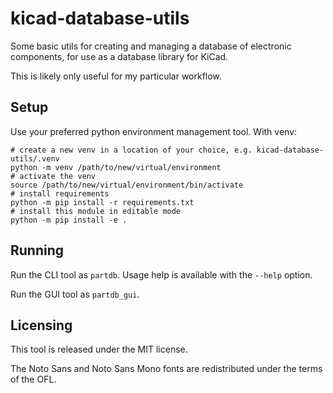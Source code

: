 # kicad-database-utils

Some basic utils for creating and managing a database of electronic components,
for use as a database library for KiCad.

This is likely only useful for my particular workflow.

## Setup

Use your preferred python environment management tool. With venv:

```
# create a new venv in a location of your choice, e.g. kicad-database-utils/.venv
python -m venv /path/to/new/virtual/environment
# activate the venv
source /path/to/new/virtual/environment/bin/activate
# install requirements
python -m pip install -r requirements.txt
# install this module in editable mode
python -m pip install -e .
```

## Running

Run the CLI tool as `partdb`. Usage help is available with the `--help` option.

Run the GUI tool as `partdb_gui`.

## Licensing

This tool is released under the MIT license.

The Noto Sans and Noto Sans Mono fonts are redistributed under the terms of the OFL.
